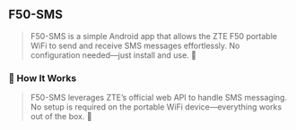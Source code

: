 ## F50-SMS
> F50-SMS is a simple Android app that allows the ZTE F50 portable WiFi to send and receive SMS messages effortlessly. No configuration needed—just install and use. 🚀

### 🔧 How It Works

> F50-SMS leverages ZTE’s official web API to handle SMS messaging. No setup is required on the portable WiFi device—everything works out of the box. 🎯